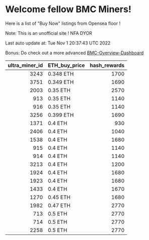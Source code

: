 # Welcome fellow BMC Miners!
Here is a list of "Buy Now" listings from Opensea floor !

Note: This is an unofficial site ! NFA DYOR

Last auto update at: Tue Nov  1 20:37:43 UTC 2022

Bonus: Do check out a more advanced [BMC-Overview-Dashboard](https://dune.com/defifunk/BMC-Overview-Dashboard)


|   ultra_miner_id | ETH_buy_price   |   hash_rewards |
|-----------------:|:----------------|---------------:|
|             3243 | 0.348 ETH       |           1700 |
|             3751 | 0.349 ETH       |           1690 |
|             2003 | 0.35 ETH        |           2570 |
|              913 | 0.35 ETH        |           1140 |
|              916 | 0.35 ETH        |           1140 |
|             3256 | 0.399 ETH       |           1690 |
|             1371 | 0.4 ETH         |            930 |
|             2406 | 0.4 ETH         |           1040 |
|             1538 | 0.4 ETH         |           1680 |
|              915 | 0.4 ETH         |           1140 |
|              914 | 0.4 ETH         |           1140 |
|             3213 | 0.4 ETH         |           1200 |
|             1924 | 0.4 ETH         |           1680 |
|             1923 | 0.4 ETH         |           1680 |
|             1433 | 0.4 ETH         |           1670 |
|             1270 | 0.45 ETH        |           1680 |
|             1982 | 0.47 ETH        |           2770 |
|              713 | 0.5 ETH         |           2770 |
|              714 | 0.5 ETH         |           2770 |
|             2258 | 0.5 ETH         |           2770 |